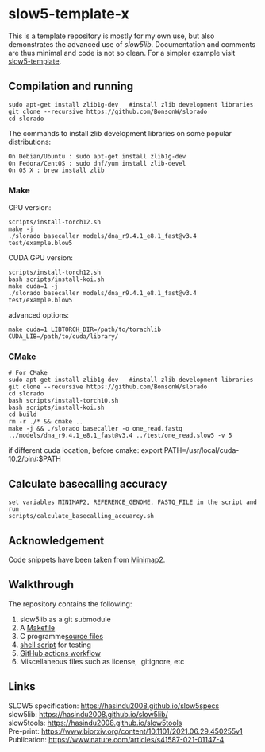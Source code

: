 # slow5-template-x

This is a template repository is mostly for my own use, but also demonstrates the advanced use of *slow5lib*. Documentation and comments are thus minimal and code is not so clean. For a simpler example visit [slow5-template](https://github.com/hasindu2008/slow5-template).

## Compilation and running

```
sudo apt-get install zlib1g-dev   #install zlib development libraries
git clone --recursive https://github.com/BonsonW/slorado
cd slorado
```

The commands to install zlib development libraries on some popular distributions:

```
On Debian/Ubuntu : sudo apt-get install zlib1g-dev
On Fedora/CentOS : sudo dnf/yum install zlib-devel
On OS X : brew install zlib
```

### Make

CPU version:

```
scripts/install-torch12.sh
make -j
./slorado basecaller models/dna_r9.4.1_e8.1_fast@v3.4 test/example.blow5
```

CUDA GPU version:
```
scripts/install-torch12.sh
bash scripts/install-koi.sh
make cuda=1 -j
./slorado basecaller models/dna_r9.4.1_e8.1_fast@v3.4 test/example.blow5
```

advanced options:
```
make cuda=1 LIBTORCH_DIR=/path/to/torachlib CUDA_LIB=/path/to/cuda/library/
```


### CMake

```
# For CMake
sudo apt-get install zlib1g-dev   #install zlib development libraries
git clone --recursive https://github.com/BonsonW/slorado
cd slorado
bash scripts/install-torch10.sh
bash scripts/install-koi.sh
cd build
rm -r ./* && cmake ..
make -j && ./slorado basecaller -o one_read.fastq ../models/dna_r9.4.1_e8.1_fast@v3.4 ../test/one_read.slow5 -v 5
```

if different cuda location, before cmake:
export PATH=/usr/local/cuda-10.2/bin/:$PATH



## Calculate basecalling accuracy
```
set variables MINIMAP2, REFERENCE_GENOME, FASTQ_FILE in the script and run
scripts/calculate_basecalling_accuarcy.sh
```

## Acknowledgement
Code snippets have been taken from [Minimap2](https://github.com/lh3/minimap2).

## Walkthrough

The repository contains the following:
1. slow5lib as a git submodule
1. A [Makefile](Makefile)
2. C programme[source files](src/)
3. [shell script](test/test.sh) for testing
4. [GitHub actions workflow](.github/workflows/c-cpp.yml)
5. Miscellaneous files such as license, .gitignore, etc


## Links

SLOW5 specification: https://hasindu2008.github.io/slow5specs<br/>
slow5lib: https://hasindu2008.github.io/slow5lib/<br/>
slow5tools: https://hasindu2008.github.io/slow5tools<br/>
Pre-print: https://www.biorxiv.org/content/10.1101/2021.06.29.450255v1<br/>
Publication: https://www.nature.com/articles/s41587-021-01147-4<br/>




